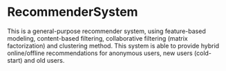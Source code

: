 # RecommenderSystem
This is a general-purpose recommender system, using feature-based modeling, content-based filtering, collaborative filtering (matrix factorization) and clustering method. This system is able to provide hybrid online/offline recommendations for anonymous users, new users (cold-start) and old users.


